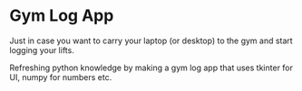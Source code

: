 # Gym Log App

Just in case you want to carry your laptop (or desktop) to the gym and start logging your lifts.

Refreshing python knowledge by making a gym log app that uses tkinter for UI, numpy for numbers etc.
